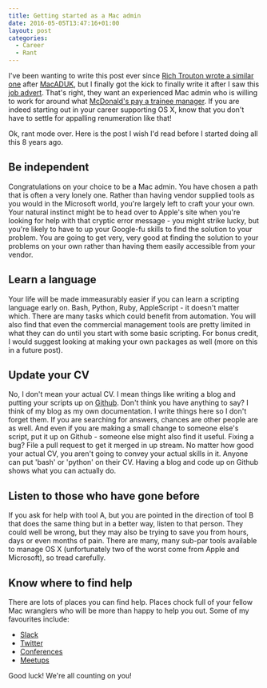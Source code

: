 ```yaml
---
title: Getting started as a Mac admin
date: 2016-05-05T13:47:16+01:00
layout: post
categories:
  - Career
  - Rant
---
```


I've been wanting to write this post ever since [Rich Trouton wrote a similar one](https://derflounder.wordpress.com/2016/02/11/getting-started-as-a-mac-admin/) after [MacADUK](http://www.macad.uk/), but I finally got the kick to finally write it after I saw this [job advert](http://jobs.recruitsosimple.com/job/1337/75). That's right, they want an experienced Mac admin who is willing to work for around what [McDonald's pay a trainee manager](http://www.mcdonalds.co.uk/ukhome/whatmakesmcdonalds/questions/work-with-us/wages/what-is-the-average-salary-of-a-mcdonalds-restaurant-employee.html). If you are indeed starting out in your career supporting OS X, know that you don't have to settle for appalling renumeration like that!

Ok, rant mode over. Here is the post I wish I'd read before I started doing all this 8 years ago.<!-- more -->

## Be independent

Congratulations on your choice to be a Mac admin. You have chosen a path that is often a very lonely one. Rather than having vendor supplied tools as you would in the Microsoft world, you're largely left to craft your your own. Your natural instinct might be to head over to Apple's site when you're looking for help with that cryptic error message - you might strike lucky, but you're likely to have to up your Google-fu skills to find the solution to your problem. You are going to get very, very good at finding the solution to your problems on your own rather than having them easily accessible from your vendor.

## Learn a language

Your life will be made immeasurably easier if you can learn a scripting language early on. Bash, Python, Ruby, AppleScript - it doesn't matter which. There are many tasks which could benefit from automation. You will also find that even the commercial management tools are pretty limited in what they can do until you start with some basic scripting. For bonus credit, I would suggest looking at making your own packages as well (more on this in a future post).

## Update your CV

No, I don't mean your actual CV. I mean things like writing a blog and putting your scripts up on [Github](http://github.com). Don't think you have anything to say? I think of my blog as my own documentation. I write things here so I don't forget them. If you are searching for answers, chances are other people are as well. And even if you are making a small change to someone else's script, put it up on Github - someone else might also find it useful. Fixing a bug? File a pull request to get it merged in up stream. No matter how good your actual CV, you aren't going to convey your actual skills in it. Anyone can put 'bash' or 'python' on their CV. Having a blog and code up on Github shows what you can actually do.

## Listen to those who have gone before

If you ask for help with tool A, but you are pointed in the direction of tool B that does the same thing but in a better way, listen to that person. They could well be wrong, but they may also be trying to save you from hours, days or even months of pain. There are many, many sub-par tools available to manage OS X (unfortunately two of the worst come from Apple and Microsoft), so tread carefully.

## Know where to find help

There are lots of places you can find help. Places chock full of your fellow Mac wranglers who will be more than happy to help you out. Some of my favourites include:

* [Slack](http://macadmins.org)
* [Twitter](https://twitter.com/search?src=typd&q=%23macadmins%20OR%20%23macadmin)
* [Conferences](http://krypted.com/community/macadmin-conferences/)
* [Meetups](http://www.londonappleadmins.org.uk/)

Good luck! We're all counting on you!